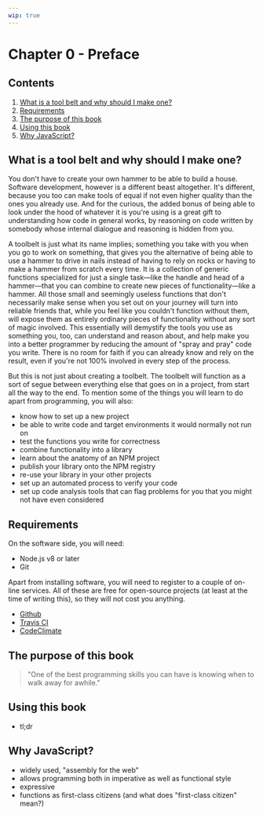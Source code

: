 ```yaml
---
wip: true
---
```


# Chapter 0 - Preface

## Contents

  1. [What is a tool belt and why should I make one?](#what-is-a-tool-belt-and-why-should-i-make-one)
  1. [Requirements](#requirements)
  1. [The purpose of this book](#the-purpose-of-this-book)
  1. [Using this book](#using-this-book)
  1. [Why JavaScript?](#why-javascript)

## What is a tool belt and why should I make one?

You don't have to create your own hammer to be able to build a house. Software development, however is a different beast altogether. It's different, because you too can make tools of equal if not even higher quality than the ones you already use. And for the curious, the added bonus of being able to look under the hood of whatever it is you're using is a great gift to understanding how code in general works, by reasoning on code written by somebody whose internal dialogue and reasoning is hidden from you.

A toolbelt is just what its name implies; something you take with you when you go to work on something, that gives you the alternative of being able to use a hammer to drive in nails instead of having to rely on rocks or having to make a hammer from scratch every time. It is a collection of generic functions specialized for just a single task—like the handle and head of a hammer—that you can combine to create new pieces of functionality—like a hammer. All those small and seemingly useless functions that don't necessarily make sense when you set out on your journey will turn into reliable friends that, while you feel like you couldn't function without them, will expose them as entirely ordinary pieces of functionality without any sort of magic involved. This essentially will demystify the tools you use as something you, too, can understand and reason about, and help make you into a better programmer by reducing the amount of "spray and pray" code you write. There is no room for faith if you can already know and rely on the result, even if you're not 100% involved in every step of the process.

But this is not just about creating a toolbelt. The toolbelt will function as a sort of segue between everything else that goes on in a project, from start all the way to the end. To mention some of the things you will learn to do apart from programming, you will also:

  - know how to set up a new project
  - be able to write code and target environments it would normally not run on
  - test the functions you write for correctness
  - combine functionality into a library
  - learn about the anatomy of an NPM project
  - publish your library onto the NPM registry
  - re-use your library in your other projects
  - set up an automated process to verify your code
  - set up code analysis tools that can flag problems for you that you might not have even considered

## Requirements

On the software side, you will need:

  - Node.js v8 or later
  - Git

Apart from installing software, you will need to register to a couple of on-line services. All of these are free for open-source projects (at least at the time of writing this), so they will not cost you anything.

  - [Github](https://github.com)
  - [Travis CI](https://travis-ci.org)
  - [CodeClimate](https://codeclimate.com)

## The purpose of this book

> "One of the best programming skills you can have is knowing when to walk away for awhile."

## Using this book

  - tl;dr

## Why JavaScript?

  - widely used, "assembly for the web"
  - allows programming both in imperative as well as functional style
  - expressive
  - functions as first-class citizens (and what does "first-class citizen" mean?)
